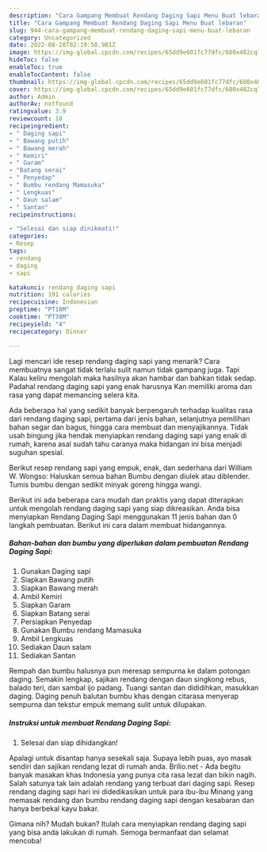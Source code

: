 ```yaml
---
description: "Cara Gampang Membuat Rendang Daging Sapi Menu Buat lebaran"
title: "Cara Gampang Membuat Rendang Daging Sapi Menu Buat lebaran"
slug: 944-cara-gampang-membuat-rendang-daging-sapi-menu-buat-lebaran
category: Uncategorized
date: 2022-08-28T02:19:58.981Z
image: https://img-global.cpcdn.com/recipes/65dd9e601fc77dfc/680x482cq70/rendang-daging-sapi-foto-resep-utama.jpg
hideToc: false
enableToc: true
enableTocContent: false
thumbnail: https://img-global.cpcdn.com/recipes/65dd9e601fc77dfc/680x482cq70/rendang-daging-sapi-foto-resep-utama.jpg
cover: https://img-global.cpcdn.com/recipes/65dd9e601fc77dfc/680x482cq70/rendang-daging-sapi-foto-resep-utama.jpg
author: Admin
authorAv: notfound
ratingvalue: 3.9
reviewcount: 18
recipeingredient:
- " Daging sapi"
- " Bawang putih"
- " Bawang merah"
- " Kemiri"
- " Garam"
- "Batang serai"
- " Penyedap"
- " Bumbu rendang Mamasuka"
- " Lengkuas"
- " Daun salam"
- " Santan"
recipeinstructions:

- "Selesai dan siap dinikmati!"
categories:
- Resep
tags:
- rendang
- daging
- sapi

katakunci: rendang daging sapi 
nutrition: 191 calories
recipecuisine: Indonesian
preptime: "PT18M"
cooktime: "PT38M"
recipeyield: "4"
recipecategory: Dinner

---
```



Lagi mencari ide resep rendang daging sapi yang menarik? Cara membuatnya sangat tidak terlalu sulit namun tidak gampang juga. Tapi Kalau keliru mengolah maka hasilnya akan hambar dan bahkan tidak sedap. Padahal rendang daging sapi yang enak harusnya Kan memiliki aroma dan rasa yang dapat memancing selera kita.


Ada beberapa hal yang sedikit banyak berpengaruh terhadap kualitas rasa dari rendang daging sapi, pertama dari jenis bahan, selanjutnya pemilihan bahan segar dan bagus, hingga cara membuat dan menyajikannya. Tidak usah bingung jika hendak menyiapkan rendang daging sapi yang enak di rumah, karena asal sudah tahu caranya maka hidangan ini bisa menjadi suguhan spesial.

Berikut resep rendang sapi yang empuk, enak, dan sederhana dari William W. Wongso: Haluskan semua bahan Bumbu dengan diulek atau diblender. Tumis bumbu dengan sedikit minyak goreng hingga wangi.


Berikut ini ada beberapa cara mudah dan praktis yang dapat diterapkan untuk mengolah rendang daging sapi yang siap dikreasikan. Anda bisa menyiapkan Rendang Daging Sapi menggunakan 11 jenis bahan dan 0 langkah pembuatan. Berikut ini cara dalam membuat hidangannya.

<!--inarticleads1-->

##### Bahan-bahan dan bumbu yang diperlukan dalam pembuatan Rendang Daging Sapi:

1. Gunakan  Daging sapi
1. Siapkan  Bawang putih
1. Siapkan  Bawang merah
1. Ambil  Kemiri
1. Siapkan  Garam
1. Siapkan Batang serai
1. Persiapkan  Penyedap
1. Gunakan  Bumbu rendang Mamasuka
1. Ambil  Lengkuas
1. Sediakan  Daun salam
1. Sediakan  Santan


Rempah dan bumbu halusnya pun meresap sempurna ke dalam potongan daging. Semakin lengkap, sajikan rendang dengan daun singkong rebus, balado teri, dan sambal ijo padang. Tuangi santan dan dididihkan, masukkan daging. Daging penuh balutan bumbu khas dengan citarasa menyerap sempurna dan tekstur empuk memang sulit untuk dilupakan. 

<!--inarticleads2-->

##### Instruksi untuk membuat Rendang Daging Sapi:


1. Selesai dan siap dihidangkan!

Apalagi untuk disantap hanya sesekali saja. Supaya lebih puas, ayo masak sendiri dan sajikan rendang lezat di rumah anda. Brilio.net - Ada begitu banyak masakan khas Indonesia yang punya cita rasa lezat dan bikin nagih. Salah satunya tak lain adalah rendang yang terbuat dari daging sapi. Resep rendang daging sapi hari ini didedikasikan untuk para ibu-ibu Minang yang memasak rendang dan bumbu rendang daging sapi dengan kesabaran dan hanya berbekal kayu bakar. 

Gimana nih? Mudah bukan? Itulah cara menyiapkan rendang daging sapi yang bisa anda lakukan di rumah. Semoga bermanfaat dan selamat mencoba!
